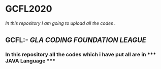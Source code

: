 # GCFL2020

###### In this repository I am going to upload all the codes .

## GCFL:- *GLA CODING FOUNDATION LEAGUE*

### In this repository all the codes which i have put all are in *** JAVA Language ***
